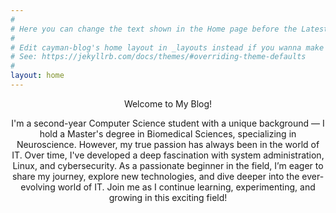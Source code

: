 ```yaml
---
#
# Here you can change the text shown in the Home page before the Latest Posts section.
#
# Edit cayman-blog's home layout in _layouts instead if you wanna make some changes
# See: https://jekyllrb.com/docs/themes/#overriding-theme-defaults
#
layout: home
---
```

<p style="text-align: center">Welcome to My Blog!</p>

<p style="text-align: center;">I'm a second-year Computer Science student with a unique background — I hold a Master's degree in Biomedical Sciences, specializing in Neuroscience. However, my true passion has always been in the world of IT. Over time, I've developed a deep fascination with system administration, Linux, and cybersecurity. As a passionate beginner in the field, I’m eager to share my journey, explore new technologies, and dive deeper into the ever-evolving world of IT. Join me as I continue learning, experimenting, and growing in this exciting field!</p>
